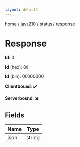 ```yaml
---
layout: default
---
```


[home](/)  /  [java210](/protocol/java210)  /  [status](/protocol/java210/status)  /  response

# Response

**Id**: 0

**Id** (hex): 00

**Id** (bin): 00000000

**Clientbound**: ✔️

**Serverbound**: ✖️

## Fields

Name | Type
---|---
json | string

